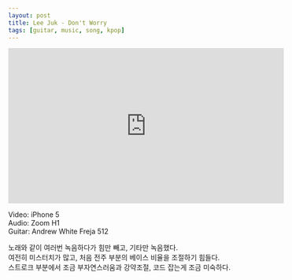 ```yaml
---
layout: post
title: Lee Juk - Don't Worry
tags: [guitar, music, song, kpop]
---
```


<iframe width="560" height="315" src="https://www.youtube.com/embed/Tv9TEU2MjE4" frameborder="0" allowfullscreen></iframe><p/>

Video: iPhone 5  
Audio: Zoom H1  
Guitar: Andrew White Freja 512  

노래와 같이 여러번 녹음하다가 힘만 빼고, 기타만 녹음했다.  
여전히 미스터치가 많고, 처음 전주 부분의 베이스 비율을 조절하기 힘들다.  
스트로크 부분에서 조금 부자연스러움과 강약조절, 코드 잡는게 조금 미숙하다.  